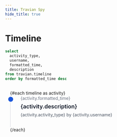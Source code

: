 ```yaml
---
title: Travian Spy
hide_title: true
---
```


<h1>Timeline</h1>

```sql timeline
select 
  activity_type,
  username,
  formatted_time,
  description
from travian.timeline
order by formatted_time desc
```

<div class="timeline-container">
  {#each timeline as activity}
    <div class="timeline-item">
      <div class="timeline-date">{activity.formatted_time}</div>
      <div class="timeline-title">{activity.description}</div>
      <div class="timeline-content">
        {activity.activity_type} by {activity.username}
      </div>
    </div>
  {/each}
</div>

<style>
  .timeline-container {
    position: relative;
    padding: 1rem;
  }
  
  .timeline-item {
    position: relative;
    padding-left: 2rem;
    padding-bottom: 2rem;
    border-left: 2px solid #e5e7eb;
  }
  
  .timeline-item::before {
    content: '';
    position: absolute;
    left: -0.5rem;
    top: 0.25rem;
    height: 1rem;
    width: 1rem;
    background: #1a56db;
    border-radius: 50%;
  }
  
  .timeline-date {
    font-size: 0.875rem;
    color: #6b7280;
    margin-bottom: 0.5rem;
  }
  
  .timeline-title {
    font-size: 1.125rem;
    font-weight: 600;
    color: #111827;
    margin-bottom: 0.5rem;
  }
  
  .timeline-content {
    color: #4b5563;
  }
</style>